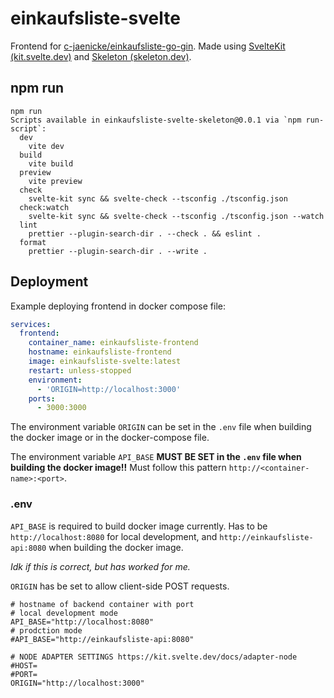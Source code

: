 # einkaufsliste-svelte

Frontend for [c-jaenicke/einkaufsliste-go-gin](https://github.com/c-jaenicke/einkaufsliste-go-gin).
Made using [SvelteKit (kit.svelte.dev)](https://kit.svelte.dev/)
and [Skeleton (skeleton.dev)](https://www.skeleton.dev/).

## npm run

```shell
npm run
Scripts available in einkaufsliste-svelte-skeleton@0.0.1 via `npm run-script`:
  dev
    vite dev
  build
    vite build
  preview
    vite preview
  check
    svelte-kit sync && svelte-check --tsconfig ./tsconfig.json
  check:watch
    svelte-kit sync && svelte-check --tsconfig ./tsconfig.json --watch
  lint
    prettier --plugin-search-dir . --check . && eslint .
  format
    prettier --plugin-search-dir . --write .
```

## Deployment

Example deploying frontend in docker compose file:

```yaml
services:
  frontend:
    container_name: einkaufsliste-frontend
    hostname: einkaufsliste-frontend
    image: einkaufsliste-svelte:latest
    restart: unless-stopped
    environment:
      - 'ORIGIN=http://localhost:3000'
    ports:
      - 3000:3000
```

The environment variable `ORIGIN` can be set in the `.env` file when building the docker image or in the docker-compose file.

The environment variable `API_BASE` **MUST BE SET in the `.env` file when building the docker image!!**
Must follow this pattern `http://<container-name>:<port>`.

### .env

`API_BASE` is required to build docker image currently.
Has to be `http://localhost:8080` for local development,
and `http://einkaufsliste-api:8080` when building the docker image.

*Idk if this is correct, but has worked for me.*

`ORIGIN` has be set to allow client-side POST requests.

```env
# hostname of backend container with port
# local development mode
API_BASE="http://localhost:8080"
# prodction mode
#API_BASE="http://einkaufsliste-api:8080"

# NODE ADAPTER SETTINGS https://kit.svelte.dev/docs/adapter-node
#HOST=
#PORT=
ORIGIN="http://localhost:3000"
```
